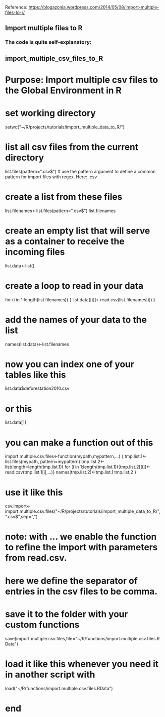 Reference: https://blogazonia.wordpress.com/2014/05/08/import-multiple-files-to-r/

Import multiple files to R
----------
### The code is quite self-explanatory:
## import_multiple_csv_files_to_R
# Purpose: Import multiple csv files to the Global Environment in R
 
# set working directory
setwd("~/R/projects/tutorials/import_multiple_data_to_R/")
 
# list all csv files from the current directory
list.files(pattern=".csv$") # use the pattern argument to define a common pattern  for import files with regex. Here: .csv
 
# create a list from these files
list.filenames<-list.files(pattern=".csv$")
list.filenames
 
# create an empty list that will serve as a container to receive the incoming files
list.data<-list()
 
# create a loop to read in your data
for (i in 1:length(list.filenames))
{
list.data[[i]]<-read.csv(list.filenames[i])
}
 
# add the names of your data to the list
names(list.data)<-list.filenames
 
# now you can index one of your tables like this
list.data$deforestation2010.csv
 
# or this
list.data[1]
 
# you can make a function out of this
import.multiple.csv.files<-function(mypath,mypattern,...)
{
tmp.list.1<-list.files(mypath, pattern=mypattern)
tmp.list.2<-list(length=length(tmp.list.1))
for (i in 1:length(tmp.list.1)){tmp.list.2[[i]]<-read.csv(tmp.list.1[i],...)}
names(tmp.list.2)<-tmp.list.1
tmp.list.2
}
 
# use it like this
csv.import<-import.multiple.csv.files("~/R/projects/tutorials/import_multiple_data_to_R/",".csv$",sep=",")
# note: with ... we enable the function to refine the import with parameters from read.csv.
# here we define the separator of entries in the csv files to be comma.
 
# save it to the folder with your custom functions
save(import.multiple.csv.files,file="~/R/functions/import.multiple.csv.files.RData")
 
# load it like this whenever you need it in another script with
load("~/R/functions/import.multiple.csv.files.RData")
 
# end
